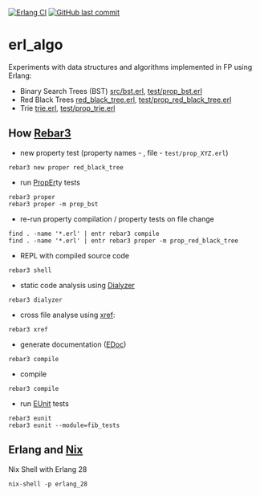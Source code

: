 [![Erlang CI]](https://github.com/dancewithheart/erl_algo/actions/workflows/erlang.yml?query=branch%3Amain) [![GitHub last commit]](https://github.com/dancewithheart/erl_algo/commits/main/)

# erl_algo

Experiments with data structures and algorithms implemented in FP using Erlang:
* Binary Search Trees (BST) [src/bst.erl](./src/bst.erl), [test/prop_bst.erl](./test/prop_bst.erl)
* Red Black Trees [red_black_tree.erl](./src/red_black_tree.erl), [test/prop_red_black_tree.erl](./test/prop_red_black_tree.erl)
* Trie [trie.erl](./src/trie.erl), [test/prop_trie.erl](./test/prop_trie.erl)

## How [Rebar3]

* new property test (property names - , file - `test/prop_XYZ.erl`)
```shell
rebar3 new proper red_black_tree
```

* run [PropEr]ty tests

```shell
rebar3 proper
rebar3 proper -m prop_bst
```

* re-run property compilation / property tests on file change
```shell
find . -name '*.erl' | entr rebar3 compile
find . -name '*.erl' | entr rebar3 proper -m prop_red_black_tree
```

* REPL with compiled source code
```shell
rebar3 shell
```

* static code analysis using [Dialyzer]

```shell
rebar3 dialyzer
```

* cross file analyse using [xref]:
```shell
rebar3 xref
```

* generate documentation ([EDoc])

```shell
rebar3 compile
```

* compile

```shell
rebar3 compile
```

* run [EUnit] tests

```shell
rebar3 eunit
rebar3 eunit --module=fib_tests
```

## Erlang and [Nix]

Nix Shell with Erlang 28

```shell
nix-shell -p erlang_28
```

[PropEr]: https://propertesting.com/book_stateless_properties.html
[Rebar3]: https://rebar3.org/docs/commands/
[xref]: https://www.erlang.org/doc/apps/tools/xref_chapter.html
[Dialyzer]: https://www.erlang.org/doc/apps/dialyzer/dialyzer_chapter.html
[EUnit]: https://www.erlang.org/doc/apps/eunit/chapter.html
[EDoc]: https://www.erlang.org/doc/apps/edoc/chapter.html
[Nix]: https://book.divnix.com/

[Erlang CI]: https://github.com/dancewithheart/erl_algo/actions/workflows/erlang.yml/badge.svg?branch=main
[GitHub last commit]: https://img.shields.io/github/last-commit/dancewithheart/erl_algo
